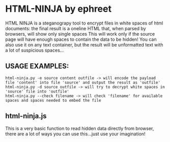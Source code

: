# HTML-NINJA by ephreet

HTML NINJA is a steganograpy tool to encrypt files in white spaces of html documents: the final result is a oneline HTML that, when parsed by browsers, will show only single spaces
This will work only if the source page will have enough spaces to contain the data to be hidden!
You can also use it on any text container, but the result will be unformatted text with a lot of suspicious spaces...


## USAGE EXAMPLES:
```
html-ninja.py -e source content outfile -> will encode the payload file 'content' into file 'source' and output the result as 'outfile'
html-ninja.py -d source outfile -> will try to decrypt white spaces in 'source' file into 'outfile'
html-ninja.py --check filename -> will check 'filename' for available spaces and spaces needed to embed the file
```

## html-ninja.js

This is a very basic function to read hidden data directly from browser, there are a lot of ways you can use this...just use your imagination!
